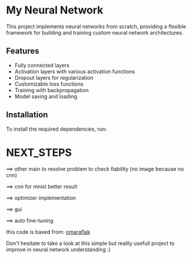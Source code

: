 # My Neural Network

This project implements neural networks from scratch, providing a flexible framework for building and training custom neural network architectures.

## Features

- Fully connected layers
- Activation layers with various activation functions
- Dropout layers for regularization
- Customizable loss functions
- Training with backpropagation
- Model saving and loading

## Installation

To install the required dependencies, run:

# NEXT_STEPS

==> other main to resolve problem to check fiability (no image because no cnn)

==> cnn for mnist better result

==> optimizer implementation

==> gui

==> auto fine-tuning

this code is based from:
[omaraflak](https://github.com/omaraflak/Medium-Python-Neural-Network/tree/master)

Don't hesitate to take a look at this simple but reallly usefull project to improve in neural network understanding :)